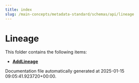 ```yaml
---
title: index
slug: /main-concepts/metadata-standard/schemas/api/lineage
---
```


# Lineage

This folder contains the following items:

- [**AddLineage**](/main-concepts/metadata-standard/schemas/api/lineage/addlineage)


Documentation file automatically generated at 2025-01-15 09:05:41.923720+00:00.
